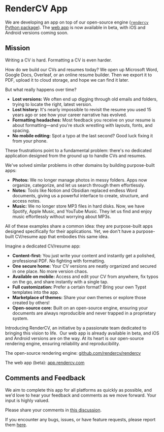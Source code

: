 # RenderCV App

We are developing an app on top of our open-source engine ([`rendercv` Python package](https://github.com/rendercv/rendercv)). The [web app](https://app.rendercv.com) is now available in beta, with iOS and Android versions coming soon.

## Mission

Writing a CV is hard. Formatting a CV is even harder.

How do we build our CVs and resumes today? We open up Microsoft Word, Google Docs, Overleaf, or an online resume builder. Then we export it to PDF, upload it to cloud storage, and hope we can find it later.

But what really happens over time?

-   **Lost versions:** We often end up digging through old emails and folders, trying to locate the right, latest version.
-   **Lost history:** It's nearly impossible to revisit the resume you used 15 years ago or see how your career narrative has evolved.
-   **Formatting headaches:** Most feedback you receive on your resume is about formatting—and you're stuck wrestling with layouts, fonts, and spacing.
-   **No mobile editing:** Spot a typo at the last second? Good luck fixing it from your phone.

These frustrations point to a fundamental problem: there's no dedicated application designed from the ground up to handle CVs and resumes.

We've solved similar problems in other domains by building purpose-built apps:

-   **Photos:** We no longer manage photos in messy folders. Apps now organize, categorize, and let us search through them effortlessly.
-   **Notes:** Tools like Notion and Obsidian replaced endless Word documents, giving us a powerful interface to create, structure, and access notes.
-   **Music:** We no longer store MP3 files in hard disks. Now, we have Spotify, Apple Music, and YouTube Music. They let us find and enjoy music effortlessly without worrying about MP3s.

All of these examples share a common idea: they are purpose-built apps designed specifically for their applications. Yet, we don't have a purpose-built CV/resume app that embodies this same idea.

Imagine a dedicated CV/resume app:

-   **Content-first:** You just write your content and instantly get a polished, professional PDF. No fighting with formatting.
-   **One secure home:** Your CV versions are neatly organized and secured in one place. No more version chaos.
-   **Available on mobile:** Access and edit your CV from anywhere, fix typos on the go, and share instantly with a single tap.
-   **Full customization:** Prefer a certain format? Bring your own Typst templates into the app.
-   **Marketplace of themes:** Share your own themes or explore those created by others!
-   **Open-source core:** Built on an open-source engine, ensuring your documents are always reproducible and never trapped in a proprietary system.

Introducing RenderCV, an initiative by a passionate team dedicated to bringing this vision to life.  Our web app is already available in beta, and iOS and Android versions are on the way. At its heart is our open-source rendering engine, ensuring reliability and reproducibility.

The open-source rendering engine: [github.com/rendercv/rendercv](https://github.com/rendercv/rendercv)

The web app (beta): [app.rendercv.com](https://app.rendercv.com)

##  Comments and Feedback

We aim to complete this app for all platforms as quickly as possible, and we'd love to hear your feedback and comments as we move forward. Your input is highly valued.

Please share your comments in [this discussion](https://github.com/rendercv/rendercv-app/discussions/1).

If you encounter any bugs, issues, or have feature requests, please report them [here](https://github.com/rendercv/rendercv-app/issues).